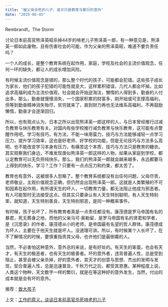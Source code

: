 ```yaml
---
title: "被父亲杀死的儿子，或许只是教育与繁衍的意外"
date: "2019-06-05"
---
```


 Rembrandt，The Storm

  

讨论日本前高官熊泽英昭杀掉44岁的啃老儿子熊泽英一郎，有一种意见是，熊泽英一郎如此废物，且有伤害社会的可能，作为父亲的熊泽英昭，难道不要负责任吗？

一个人的成长，是整个教育系统在起作用，家庭，学校及社会的主流价值观念，任何一环的缺失，都让人的成长增加风险。

有时候主流价值观念是错的，那么整个时代的孩子，可能都会犯错。这些孩子成长为家长，他们的孩子犯错的可能性就变大，这样累积错误，几代人都会坏掉。比如追求高福利成为主流价值观，社会就会开始逆淘汰，懒惰的人得到多，勤奋的人付出多，那么，勤奋就慢慢消失，一个国家积累的财富多，刚开始或可支撑高福利，但等到勤奋精神消失殆尽，贫穷就来了，直到财力再也无法维系高福利，不再鼓励懒惰，勤奋才会逐渐回归。

所以，也有观点认为，日本之所以出现熊泽英一郎这样的人，与日本曾经推行过减负教育与快乐教育有关。对国内有些学校推行减负教育与快乐教育，这可能有点警醒作用吧。学习有技巧，有方法，不能一味用蛮力，技巧与方法能够减轻一点学习压力，提升学习效率，这也是好老师、好学校的功能，但是无论技巧与方法多么高明，也不能改变学习本身有压力，有痛苦这个本质，技巧与方法只是教育的糖衣。其实观察我们身边，不难发现类似熊泽英一郎这样的人物，如果从家庭到学校，都认定教育可以无负担纯快乐，那么，我们的熊泽英一郎就会越来越多，永远都要马上得到的快乐，学习？工作？只要有一点点压力和约束，都太苦了。

教育也有意外，这被很多人忽略了。整个教育系统都没有出任何问题，父母尽责，老师敬业，主观价值观念正确，但仍然会出现熊泽英一郎。这就是人类繁殖的不可知因素在起作用，有所谓天生的坏人，一切教育力量，都无法阻止他成为邪恶者。有人可能暂时无法接受这点。但其实只要承认有人天生特别聪明，有人天生特别笨，就知道，天生特别善良，天生特别邪恶，是同一种概率事件。

有时候，孩子长坏了，所有教育者真是一点责任都没有。康茂德是罗马帝国有名的暴君，死无葬身之地，而他的父亲马可·奥勒留，是罗马帝国有名的贤君和学者，是《沉思录》的作者，康茂德从小的老师，是帝国最有名望的哲人群体。康茂德成为坏人，主要在于他天生就是坏人。没道理可讲。所以，有时候某个人长坏了，在不了解情况的时候，要慎重指责其父母，也许他们是最倒霉的人。

当然，不必害怕这种意外，意外总的来说，是有好处的。有天生的笨蛋，也会有天才，有天生的极恶者，也有天生的极善者。坏的意外者，违背普遍人性，总是受到阻止，甚至会被父亲杀掉，好的意外者，其天才的创意与思想、杰出的发明与发现，契合普遍人性，总是迅速普及，千秋万代之后，都受其恩惠。某种程度上说，人类这个物种，天文数字一样的繁衍，就是在等这种好的意外发生，当然，付出的成本就是会有坏的意外。

  

推荐：[致大孩子](http://mp.weixin.qq.com/s?__biz=MjM5NDU0Mjk2MQ==&mid=2651628326&idx=1&sn=7b67d7815022bdc86233c2d94ed4e60f&chksm=bd7e27388a09ae2eaf0bafa842422b8678153b2dabc3c85e4c95ba2dd8ac2dbe4c23cd51b441&scene=21#wechat_redirect)  

上文：[工作的意义，谈谈日本前高官杀死啃老的儿子](http://mp.weixin.qq.com/s?__biz=MjM5NDU0Mjk2MQ==&mid=2651633713&idx=1&sn=e9f5ed1d703983d547a8138939441337&chksm=bd7e3c2f8a09b539a86251d40c395a67e957ff269c6e81b2b92a7e63f3ee51828e2b32f396d0&scene=21#wechat_redirect)

